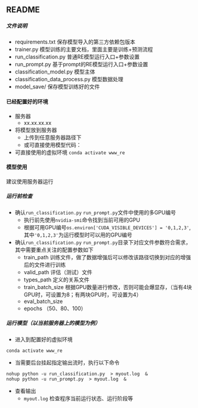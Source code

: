 ## README

##### 文件说明
- requirements.txt 保存模型导入的第三方依赖包版本
- trainer.py 模型训练的主要文档，里面主要是训练+预测流程
- run_classification.py 普通RE模型运行入口+参数设置
- run_prompt.py 基于prompt的RE模型运行入口+参数设置
- classification_model.py 模型主体
- classification_data_process.py 模型数据处理
- model_save/ 保存模型训练好的文件

#### 已经配置好的环境
- 服务器
  - xx.xx.xx.xx
- 将模型放到服务器
  - 上传到任意服务器路径下
  - 或可直接使用模型代码：
- 可直接使用的虚拟环境
```conda activate www_re```


#### 模型使用
建议使用服务器运行

##### 运行前检查

- 确认```run_classification.py```  ```run_prompt.py```文件中使用的多GPU编号
  - 执行前先使用```nvidia-smi```命令找到当前可用的GPU
  - 根据可用GPU编号```os.environ['CUDA_VISIBLE_DEVICES'] = '0,1,2,3'```,其中```'0,1,2,3'```为运行模型时可以用的GPU编号
- 确认```run_classification.py```  ```run_prompt.py```目录下对应文件参数符合需求，其中需要重点关注的配置参数如下
  - train_path 训练文件，做了数据增强后可以修改该路径切换到对应的增强后的文件进行训练
  - valid_path 评估（测试）文件
  - types_path 定义的关系文件
  - train_batch_size 根据GPU数量进行修改，否则可能会爆显存，（当有4块GPU时，可设置为8；有两块GPU时，可设置为4）
  - eval_batch_size 
  - epochs （50、80、100）

##### 运行模型（以当前服务器上的模型为例）
- 进入到配置好的虚拟环境
```shell
conda activate www_re
```
- 当需要后台挂起指定输出流时，执行以下命令
```shell
nohup python -u run_classification.py  > myout.log  &  
nohup python -u run_prompt.py  > myout.log  &  
```
- 查看输出
  - ```myout.log``` 检查程序当前运行状态、运行阶段等
